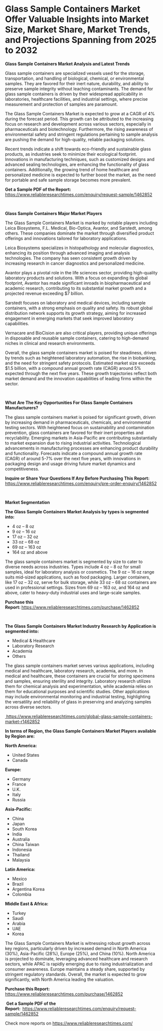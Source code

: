 <p><h1>Glass Sample Containers Market Offer Valuable Insights into Market Size, Market Share, Market Trends, and Projections Spanning from 2025 to 2032</h1></p><p><strong>Glass Sample Containers Market Analysis and Latest Trends</strong></p>
<p><p>Glass sample containers are specialized vessels used for the storage, transportation, and handling of biological, chemical, or environmental samples. They are favored for their inert nature, durability, and ability to preserve sample integrity without leaching contaminants. The demand for glass sample containers is driven by their widespread applicability in laboratories, healthcare facilities, and industrial settings, where precise measurement and protection of samples are paramount.</p><p>The Glass Sample Containers Market is expected to grow at a CAGR of 4% during the forecast period. This growth can be attributed to the increasing focus on research and development across various sectors, especially in pharmaceuticals and biotechnology. Furthermore, the rising awareness of environmental safety and stringent regulations pertaining to sample analysis are pushing the demand for high-quality, reliable packaging solutions.</p><p>Recent trends indicate a shift towards eco-friendly and sustainable glass products, as industries seek to minimize their ecological footprint. Innovations in manufacturing techniques, such as customized designs and advanced sealing technologies, are enhancing the functionality of glass containers. Additionally, the growing trend of home healthcare and personalized medicine is expected to further boost the market, as the need for portable and safe sample storage becomes more prevalent.</p></p>
<p><strong>Get a Sample PDF of the Report:&nbsp;</strong> <a href="https://www.reliableresearchtimes.com/enquiry/request-sample/1462852?utm_campaign=3576&utm_medium=2&utm_source=Github&utm_content=ia&utm_term=04042025&utm_id=glass-sample-containers">https://www.reliableresearchtimes.com/enquiry/request-sample/1462852</a></p>
<p>&nbsp;</p>
<p><strong>Glass Sample Containers Major Market Players</strong></p>
<p><p>The Glass Sample Containers Market is marked by notable players including Leica Biosystems, F.L. Medical, Bio-Optica, Avantor, and Sarstedt, among others. These companies dominate the market through diversified product offerings and innovations tailored for laboratory applications.</p><p>Leica Biosystems specializes in histopathology and molecular diagnostics, enhancing its position through advanced imaging and analysis technologies. The company has seen consistent growth driven by increasing research in cancer diagnostics and personalized medicine.</p><p>Avantor plays a pivotal role in the life sciences sector, providing high-quality laboratory products and solutions. With a focus on expanding its global footprint, Avantor has made significant inroads in biopharmaceutical and academic research, contributing to its substantial market growth and a projected revenue exceeding $7 billion.</p><p>Sarstedt focuses on laboratory and medical devices, including sample containers, with a strong emphasis on quality and safety. Its robust global distribution network supports its growth strategy, aiming for increased engagement in emerging markets that seek improved laboratory capabilities.</p><p>Vernacare and BioCision are also critical players, providing unique offerings in disposable and reusable sample containers, catering to high-demand niches in clinical and research environments.</p><p>Overall, the glass sample containers market is poised for steadiness, driven by trends such as heightened laboratory automation, the rise in biobanking, and the need for stringent safety protocols. Estimated market size exceeds $1.5 billion, with a compound annual growth rate (CAGR) around 5% expected through the next five years. These growth trajectories reflect both market demand and the innovation capabilities of leading firms within the sector.</p></p>
<p>&nbsp;</p>
<p><strong>What Are The Key Opportunities For Glass Sample Containers Manufacturers?</strong></p>
<p><p>The glass sample containers market is poised for significant growth, driven by increasing demand in pharmaceuticals, chemicals, and environmental testing sectors. With heightened focus on sustainability and contamination prevention, glass containers are favored for their inert properties and recyclability. Emerging markets in Asia-Pacific are contributing substantially to market expansion due to rising industrial activities. Technological advancements in manufacturing processes are enhancing product durability and functionality. Forecasts indicate a compound annual growth rate (CAGR) of around 5-7% over the next five years, with innovations in packaging design and usage driving future market dynamics and competitiveness.</p></p>
<p><strong>Inquire or Share Your Questions If Any Before Purchasing This Report:</strong> <a href="https://www.reliableresearchtimes.com/enquiry/pre-order-enquiry/1462852?utm_campaign=3576&utm_medium=2&utm_source=Github&utm_content=ia&utm_term=04042025&utm_id=glass-sample-containers">https://www.reliableresearchtimes.com/enquiry/pre-order-enquiry/1462852</a></p>
<p>&nbsp;</p>
<p><strong>Market Segmentation</strong></p>
<p><strong>The Glass Sample Containers Market Analysis by types is segmented into:</strong></p>
<p><ul><li>4 oz – 8 oz</li><li>9 oz – 16 oz</li><li>17 oz – 32 oz</li><li>33 oz – 68 oz</li><li>69 oz – 163 oz</li><li>164 oz and above</li></ul></p>
<p><p>The glass sample containers market is segmented by size to cater to diverse needs across industries. Types include 4 oz – 8 oz for small samples, ideal for laboratory analysis or cosmetics. The 9 oz – 16 oz range suits mid-sized applications, such as food packaging. Larger containers, like 17 oz – 32 oz, serve for bulk storage, while 33 oz – 68 oz containers are used in professional settings. Sizes from 69 oz – 163 oz, and 164 oz and above, cater to heavy-duty industrial uses and large-scale samples.</p></p>
<p><strong>Purchase this Report:&nbsp;</strong><a href="https://www.reliableresearchtimes.com/purchase/1462852?utm_campaign=3576&utm_medium=2&utm_source=Github&utm_content=ia&utm_term=04042025&utm_id=glass-sample-containers">https://www.reliableresearchtimes.com/purchase/1462852</a></p>
<p>&nbsp;</p>
<p><strong>The Glass Sample Containers Market Industry Research by Application is segmented into:</strong></p>
<p><ul><li>Medical & Healthcare</li><li>Laboratory Research</li><li>Academia</li><li>Others</li></ul></p>
<p><p>The glass sample containers market serves various applications, including medical and healthcare, laboratory research, academia, and more. In medical and healthcare, these containers are crucial for storing specimens and samples, ensuring sterility and integrity. Laboratory research utilizes them for chemical analysis and experimentation, while academia relies on them for educational purposes and scientific studies. Other applications may include environmental monitoring and industrial testing, highlighting the versatility and reliability of glass in preserving and analyzing samples across diverse sectors.</p></p>
<p><a href="https://www.reliableresearchtimes.com/global-glass-sample-containers-market-r1462852?utm_campaign=3576&utm_medium=2&utm_source=Github&utm_content=ia&utm_term=04042025&utm_id=glass-sample-containers">&nbsp;https://www.reliableresearchtimes.com/global-glass-sample-containers-market-r1462852</a></p>
<p><strong>In terms of Region, the Glass Sample Containers Market Players available by Region are:</strong></p>
<p>
    <p> <strong> North America: </strong>
        <ul>
            <li>United States</li>
            <li>Canada</li>
        </ul>
        </p> 
    <p> <strong> Europe: </strong>
        <ul>
            <li>Germany</li>
            <li>France</li>
            <li>U.K.</li>
            <li>Italy</li>
            <li>Russia</li>
        </ul>
        </p> 
    <p> <strong> Asia-Pacific: </strong>
        <ul>
            <li>China</li>
            <li>Japan</li>
            <li>South Korea</li>
            <li>India</li>
            <li>Australia</li>
            <li>China Taiwan</li>
            <li>Indonesia</li>
            <li>Thailand</li>
            <li>Malaysia</li>
        </ul>
        </p> 
    <p> <strong> Latin America: </strong>
        <ul>
            <li>Mexico</li>
            <li>Brazil</li>
            <li>Argentina Korea</li>
            <li>Colombia</li>
        </ul>
        </p> 
    <p> <strong> Middle East & Africa: </strong>
        <ul>
            <li>Turkey</li>
            <li>Saudi</li>
            <li>Arabia</li>
            <li>UAE</li>
            <li>Korea</li>
        </ul>
    </p>
    </p>
<p><p>The Glass Sample Containers Market is witnessing robust growth across key regions, particularly driven by increased demand in North America (30%), Asia-Pacific (28%), Europe (25%), and China (10%). North America is projected to dominate, leveraging advanced healthcare and research sectors, while APAC is rapidly emerging due to rising industrialization and consumer awareness. Europe maintains a steady share, supported by stringent regulatory standards. Overall, the market is expected to grow significantly, with North America leading the valuation.</p></p>
<p><strong>Purchase this Report: </strong><a href="https://www.reliableresearchtimes.com/purchase/1462852?utm_campaign=3576&utm_medium=2&utm_source=Github&utm_content=ia&utm_term=04042025&utm_id=glass-sample-containers">https://www.reliableresearchtimes.com/purchase/1462852</a></p>
<p>&nbsp;<strong>Get a Sample PDF of the Report:&nbsp;&nbsp;</strong><a href="https://www.reliableresearchtimes.com/enquiry/request-sample/1462852?utm_campaign=3576&utm_medium=2&utm_source=Github&utm_content=ia&utm_term=04042025&utm_id=glass-sample-containers">https://www.reliableresearchtimes.com/enquiry/request-sample/1462852</a></p>
<p><strong></strong></p>
<p>Check more reports on <a href="https://www.reliableresearchtimes.com/?utm_campaign=3576&utm_medium=2&utm_source=Github&utm_content=ia&utm_term=04042025&utm_id=glass-sample-containers">https://www.reliableresearchtimes.com/</a></p>